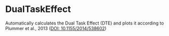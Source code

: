 # DualTaskEffect
Automatically calculates the Dual Task Effect (DTE) and plots it according to Plummer et al., 2013 ([DOI: 10.1155/2014/538602](https://onlinelibrary.wiley.com/doi/10.1155/2014/538602))
